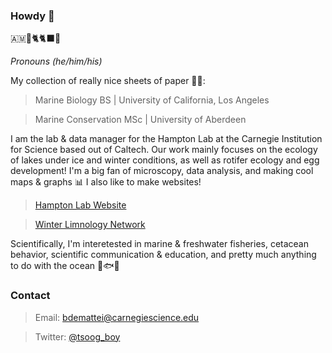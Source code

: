 ### Howdy 🤠
🇦🇲🔬🐈🐈‍⬛🎤

_Pronouns (he/him/his)_

My collection of really nice sheets of paper 👨‍🎓:
> Marine Biology BS | University of California, Los Angeles

> Marine Conservation MSc | University of Aberdeen

I am the lab & data manager for the Hampton Lab at the Carnegie Institution for Science based out of Caltech. Our work mainly focuses on the ecology of lakes under ice and winter conditions, as well as rotifer ecology and egg development! I'm a big fan of microscopy, data analysis, and making cool maps & graphs 📊 I also like to make websites!

> [Hampton Lab Website](https://hampton-lab.github.io/Hampton-Lab/)

> [Winter Limnology Network](https://winter-ice.github.io/winter-ice/)

Scientifically, I'm interetested in marine & freshwater fisheries, cetacean behavior, scientific communication & education, and pretty much anything to do with the ocean 🌊🐟🐋

### Contact
> Email: [bdemattei@carnegiescience.edu](mailto:bdemattei@carnegiescience.edu)

> Twitter: [@tsoog_boy](https://twitter.com/tsoog_boy)

